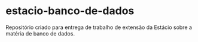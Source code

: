 # estacio-banco-de-dados

Repositório criado para entrega de trabalho de extensão da Estácio sobre a matéria de banco de dados.